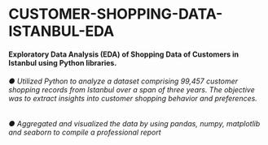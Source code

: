 # CUSTOMER-SHOPPING-DATA-ISTANBUL-EDA
#### Exploratory Data Analysis (EDA) of Shopping Data of Customers in Istanbul using Python libraries.
###### ● Utilized Python to analyze a dataset comprising 99,457 customer shopping records from Istanbul over a span of three years. The objective was to extract insights into customer shopping behavior and preferences.
###### ● Aggregated and visualized the data by using pandas, numpy, matplotlib and seaborn to compile a professional report
